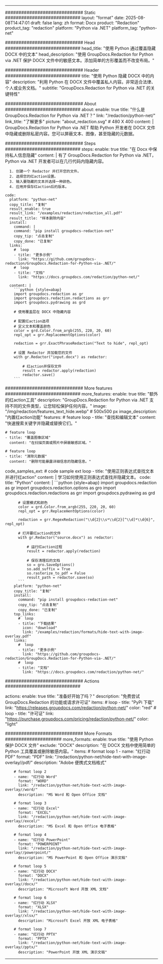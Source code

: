 
---
############################# Static ############################
layout: "format"
date:  2025-08-08T14:47:01
draft: false
lang: zh
format: Docx
product: "Redaction"
product_tag: "redaction"
platform: "Python via .NET"
platform_tag: "python-net"

############################# Head ############################
head_title: "使用 Python 通过覆盖隐藏 DOCX 中的文本"
head_description: "使用 GroupDocs.Redaction for Python via .NET 保护 DOCX 文件中的敏感文本。添加简单的方形覆盖而不改变布局。"

############################# Header ############################
title: "使用 Python 隐藏 DOCX 中的内容" 
description: "利用 Python 在 DOCX 文件中覆盖私人内容。非常适合法律、个人或业务文档。"
subtitle: "GroupDocs.Redaction for Python via .NET 的关键特性" 

############################# About ############################
about:
    enable: true
    title: "什么是 GroupDocs.Redaction for Python via .NET？"
    link: "/redaction/python-net/"
    link_title: "了解更多"
    picture: "about_redaction.svg" # 480 X 400
    content: |
       GroupDocs.Redaction for Python via .NET 帮助 Python 开发者在 DOCX 文件中隐藏或删除私密内容。您可以屏蔽文本、图像，甚至隐藏的元数据。

############################# Steps ############################
steps:
    enable: true
    title: "在 Docx 中保持私人信息隐藏"
    content: |
      有了 GroupDocs.Redaction for Python via .NET，Python via .NET 开发者可以在几行代码内隐藏内容。
      
      1. 创建一个 Redactor 并打开您的文件。
      2. 选择您的红action设置。
      3. 输入要隐藏的文本并选择一种颜色。
      4. 应用并保存红action后的版本。
   
    code:
      platform: "python-net"
      copy_title: "复制"
      result_enable: true
      result_link: "/examples/redaction/redaction_all.pdf"
      result_title: "样本删除内容"
      install:
        command: |
        command: "pip install groupdocs-redaction-net"
        copy_tip: "点击复制"
        copy_done: "已复制"
      links:
        #  loop
        - title: "更多示例"
          link: "https://github.com/groupdocs-redaction/GroupDocs.Redaction-for-Python-via-.NET/"
        #  loop
        - title: "文档"
          link: "https://docs.groupdocs.com/redaction/python-net/"
          
      content: |
        ```python {style=abap}
        import groupdocs.redaction as gr
        import groupdocs.redaction.redactions as grr
        import groupdocs.pydrawing as grd

        # 使用覆盖层在 DOCX 中隐藏内容

        # 配置红action选项
        # 定义文本和覆盖颜色
        color = grd.Color.from_argb(255, 220, 20, 60)
        repl_opt = grr.ReplacementOptions(color)
                
        redaction = grr.ExactPhraseRedaction("Text to hide", repl_opt)

        # 设置 Redactor 并加载您的文件
        with gr.Redactor("input.docx") as redactor:

            # 红action并保存文件
            result = redactor.apply(redaction)
            redactor.save()
        ```            


############################# More features ############################
more_features:
  enable: true
  title: "额外的红action工具"
  description: "GroupDocs.Redaction for Python via .NET 支持不同的文件类型，让您轻松保护任何内容。"
  image: "/img/redaction/features_text_hide.webp" # 500x500 px
  image_description: "内置红action功能"
  features:
    # feature loop
    - title: "查找和编辑文本"
      content: "快速搜索关键字并隐藏或替换它们。"

    # feature loop
    - title: "覆盖图像区域"
      content: "在扫描页面或照片中屏蔽敏感区域。"

    # feature loop
    - title: "清除元数据"
      content: "删除可能暴露详细信息的隐藏信息。"
      
  code_samples_ext:
    # code sample ext loop
    - title: "使用正则表达式查找文本并进行红action"
      content: |
        学习如何使用正则表达式查找并隐藏文本。
      code:
        title: "Python"
        content: |
          ```python {style=abap}
          import groupdocs.redaction as gr
          import groupdocs.redaction.options as gro
          import groupdocs.redaction.redactions as grr
          import groupdocs.pydrawing as grd

          # 设置模式和颜色
          color = grd.Color.from_argb(255, 220, 20, 60)
          repl_opt = grr.ReplacementOptions(color)

          redaction = grr.RegexRedaction("\\d{2}\\s*\\d{2}[^\\d]*\\d{6}", repl_opt)

          # 打开要红action的文件
          with gr.Redactor("source.docx") as redactor:

              # 运行红action过程
              result = redactor.apply(redaction)

              # 保存清理后的文档
              so = gro.SaveOptions()
              so.add_suffix = True
              so.rasterize_to_pdf = False
              result_path = redactor.save(so)
          ```
        platform: "python-net"
        copy_title: "复制"
        install:
          command: "pip install groupdocs-redaction-net"
          copy_tip: "点击复制"
          copy_done: "已复制"
        top_links:
          #  loop
          - title: "下载结果"
            icon: "download"
            link: "/examples/redaction/formats/hide-text-with-image-overlay.pdf"
        links:
          #  loop
          - title: "更多示例"
            link: "https://github.com/groupdocs-redaction/GroupDocs.Redaction-for-Python-via-.NET/"
          #  loop
          - title: "文档"
            link: "https://docs.groupdocs.com/redaction/python-net/"


############################# Actions ############################

actions:
  enable: true
  title: "准备好开始了吗？"
  description: "免费尝试 GroupDocs.Redaction 的功能或请求许可证"
  items:
    #  loop
    - title: "PyPi 下载"
      link: "https://releases.groupdocs.com/redaction/python-net/"
      color: "red"
        #  loop
    - title: "许可证"
      link: "https://purchase.groupdocs.com/pricing/redaction/python-net/"
      color: "light"


############################# More Formats #####################
more_formats:
    enable: true
    title: "使用 Python 保护 DOCX 文件"
    exclude: "DOCX"
    description: "在 DOCX 文档中使用简单的 Python 工具覆盖或删除敏感内容。"
    items: 
        # format loop 1
        - name: "红行动 PDF"
          format: "PDF"
          link: "/redaction/python-net/hide-text-with-image-overlay//pdf/"
          description: "Adobe 便携式文档格式"

        # format loop 2
        - name: "红行动 Word"
          format: "WORD"
          link: "/redaction/python-net/hide-text-with-image-overlay//word/"
          description: "MS Word 和 Open Office 文档"
          
        # format loop 3
        - name: "红行动 Excel"
          format: "EXCEL"
          link: "/redaction/python-net/hide-text-with-image-overlay//excel/"
          description: "MS Excel 和 Open Office 电子表格"

        # format loop 4
        - name: "红行动 PowerPoint"
          format: "POWERPOINT"
          link: "/redaction/python-net/hide-text-with-image-overlay//powerpoint/"
          description: "MS PowerPoint 和 Open Office 演示文稿"

        # format loop 5
        - name: "红行动 DOCX"
          format: "DOCX"
          link: "/redaction/python-net/hide-text-with-image-overlay//docx/"
          description: "Microsoft Word 开放 XML 文档"
          
        # format loop 6
        - name: "红行动 XLSX"
          format: "XLSX"
          link: "/redaction/python-net/hide-text-with-image-overlay//xlsx/"
          description: "Microsoft Excel 开放 XML 电子表格"
          
        # format loop 7
        - name: "红行动 PPTX"
          format: "PPTX"
          link: "/redaction/python-net/hide-text-with-image-overlay//pptx/"
          description: "PowerPoint 开放 XML 演示文稿"


---